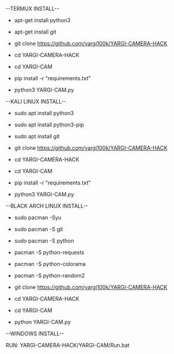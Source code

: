 --TERMUX INSTALL--
* apt-get install python3

* apt-get install git

* git clone https://github.com/yargi100k/YARGI-CAMERA-HACK

* cd YARGI-CAMERA-HACK

* cd YARGI-CAM

* pip install -r "requirements.txt"

* python3 YARGI-CAM.py

--KALI LINUX INSTALL--

* sudo apt install python3

* sudo apt install python3-pip

* sudo apt install git

* git clone https://github.com/yargi100k/YARGI-CAMERA-HACK 

* cd YARGI-CAMERA-HACK

* cd YARGI-CAM

* pip install -r "requirements.txt"

* python3 YARGI-CAM.py

--BLACK ARCH LINUX INSTALL--

* sudo pacman -Syu

* sudo pacman -S git

* sudo pacman -S python

* pacman -S python-requests

* pacman -S python-colorama

* pacman -S python-random2

* git clone https://github.com/yargi100k/YARGI-CAMERA-HACK

* cd YARGI-CAMERA-HACK

* cd YARGI-CAM

* python YARGI-CAM.py


--WINDOWS INSTALL--

RUN: YARGI-CAMERA-HACK/YARGI-CAM/Run.bat

